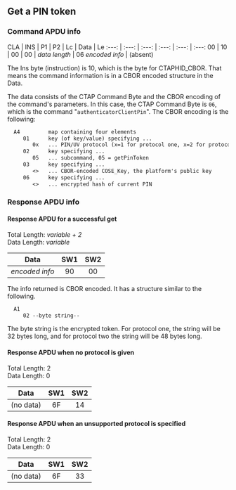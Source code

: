<!-- Copyright 2022 Yubico AB

Licensed under the Apache License, Version 2.0 (the "License");
you may not use this file except in compliance with the License.
You may obtain a copy of the License at

    http://www.apache.org/licenses/LICENSE-2.0

Unless required by applicable law or agreed to in writing, software
distributed under the License is distributed on an "AS IS" BASIS,
WITHOUT WARRANTIES OR CONDITIONS OF ANY KIND, either express or implied.
See the License for the specific language governing permissions and
limitations under the License. -->

## Get a PIN token

### Command APDU info

CLA | INS | P1 | P2 | Lc | Data | Le
:---: | :---: | :---: | :---: | :---: | :---:
00 | 10 | 00 | 00 | *data length* | 06 *encoded info* | (absent)

The Ins byte (instruction) is 10, which is the byte for CTAPHID_CBOR.
That means the command information is in a CBOR encoded structure in the
Data.

The data consists of the CTAP Command Byte and the CBOR encoding of the
command's parameters. In this case, the CTAP Command Byte is `06`,
which is the command "`authenticatorClientPin`". The CBOR encoding is
the following:

```txt
  A4         map containing four elements
     01      key (of key/value) specifying ...
        0x   ... PIN/UV protocol (x=1 for protocol one, x=2 for protocol two)
     02      key specifying ...
        05   ... subcommand, 05 = getPinToken
     03      key specifying ...
        <>   ... CBOR-encoded COSE_Key, the platform's public key
     06      key specifying ...
        <>   ... encrypted hash of current PIN
```

### Response APDU info

#### Response APDU for a successful get

Total Length: *variable + 2*\
Data Length: *variable*

|      Data      | SW1 | SW2 |
|:--------------:|:---:|:---:|
| *encoded info* | 90  | 00  |

The info returned is CBOR encoded. It has a structure similar to the
following.

```txt
  A1
     02 --byte string--
```

The byte string is the encrypted token. For protocol one, the string
will be 32 bytes long, and for protocol two the string will be 48 bytes
long.

#### Response APDU when no protocol is given

Total Length: 2\
Data Length: 0

|   Data    | SW1 | SW2 |
|:---------:|:---:|:---:|
| (no data) | 6F  | 14  |

#### Response APDU when an unsupported protocol is specified

Total Length: 2\
Data Length: 0

|   Data    | SW1 | SW2 |
|:---------:|:---:|:---:|
| (no data) | 6F  | 33  |
